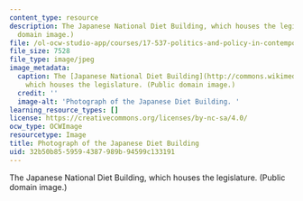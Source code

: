 ```yaml
---
content_type: resource
description: The Japanese National Diet Building, which houses the legislature. (Public
  domain image.)
file: /ol-ocw-studio-app/courses/17-537-politics-and-policy-in-contemporary-japan-spring-2009/32b50b8559594387989b94599c133191_17-537s09-th.jpg
file_size: 7528
file_type: image/jpeg
image_metadata:
  caption: The [Japanese National Diet Building](http://commons.wikimedia.org/wiki/File:Japanese_national_diet_building.jpg),
    which houses the legislature. (Public domain image.)
  credit: ''
  image-alt: 'Photograph of the Japanese Diet Building. '
learning_resource_types: []
license: https://creativecommons.org/licenses/by-nc-sa/4.0/
ocw_type: OCWImage
resourcetype: Image
title: Photograph of the Japanese Diet Building
uid: 32b50b85-5959-4387-989b-94599c133191
---
```

The Japanese National Diet Building, which houses the legislature. (Public domain image.)